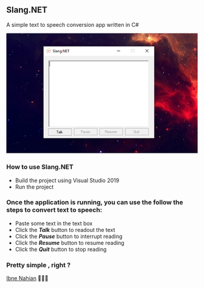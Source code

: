 ## Slang.NET

A simple text to speech conversion app written in C#

![Slang.NET](https://github.com/evilprince2009/Slang.NET/blob/main/Screenshot_1.png)

### How to use Slang.NET

- Build the project using Visual Studio 2019
- Run the project

### Once the application is running, you can use the follow the steps to convert text to speech:

- Paste some text in the text box
- Click the _**Talk**_ button to readout the text
- Click the _**Pause**_ button to interrupt reading
- Click the _**Resume**_ button to resume reading
- Click the _**Quit**_ button to stop reading

### Pretty simple , right ?

[Ibne Nahian](https://www.facebook.com/evilprince2009/) 🤞🤞🤞
